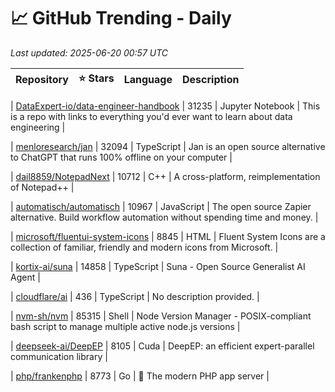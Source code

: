 # 📈 GitHub Trending - Daily

_Last updated: 2025-06-20 00:57 UTC_

| Repository | ⭐ Stars | Language | Description |
|------------|--------:|----------|-------------|

| [DataExpert-io/data-engineer-handbook](https://github.com/DataExpert-io/data-engineer-handbook) | 31235 | Jupyter Notebook | This is a repo with links to everything you'd ever want to learn about data engineering |

| [menloresearch/jan](https://github.com/menloresearch/jan) | 32094 | TypeScript | Jan is an open source alternative to ChatGPT that runs 100% offline on your computer |

| [dail8859/NotepadNext](https://github.com/dail8859/NotepadNext) | 10712 | C++ | A cross-platform, reimplementation of Notepad++ |

| [automatisch/automatisch](https://github.com/automatisch/automatisch) | 10967 | JavaScript | The open source Zapier alternative. Build workflow automation without spending time and money. |

| [microsoft/fluentui-system-icons](https://github.com/microsoft/fluentui-system-icons) | 8845 | HTML | Fluent System Icons are a collection of familiar, friendly and modern icons from Microsoft. |

| [kortix-ai/suna](https://github.com/kortix-ai/suna) | 14858 | TypeScript | Suna - Open Source Generalist AI Agent |

| [cloudflare/ai](https://github.com/cloudflare/ai) | 436 | TypeScript | No description provided. |

| [nvm-sh/nvm](https://github.com/nvm-sh/nvm) | 85315 | Shell | Node Version Manager - POSIX-compliant bash script to manage multiple active node.js versions |

| [deepseek-ai/DeepEP](https://github.com/deepseek-ai/DeepEP) | 8105 | Cuda | DeepEP: an efficient expert-parallel communication library |

| [php/frankenphp](https://github.com/php/frankenphp) | 8773 | Go | 🧟 The modern PHP app server |
